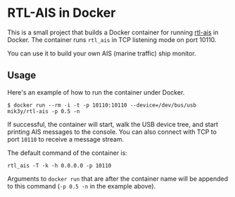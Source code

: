 # RTL-AIS in Docker

This is a small project that builds a Docker container for running
[rtl-ais](https://github.com/dgiardini/rtl-ais) in Docker. The container runs
`rtl_ais` in TCP listening mode on port 10110.

You can use it to build your own AIS (marine traffic) ship monitor.

## Usage

Here's an example of how to run the container under Docker.

```
$ docker run --rm -i -t -p 10110:10110 --device=/dev/bus/usb mik3y/rtl-ais -p 0.5 -n
```

If successful, the container will start, walk the USB device tree, and start
printing AIS messages to the console. You can also connect with TCP to port
`10110` to receive a message stream.

The default command of the container is:

```
rtl_ais -T -k -h 0.0.0.0 -p 10110
```

Arguments to `docker run` that are after the container name will be appended to
this command (`-p 0.5 -n` in the example above).
